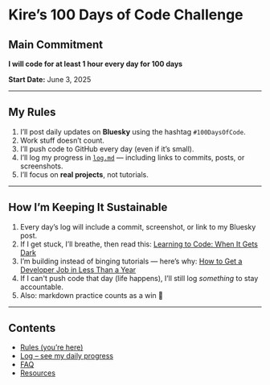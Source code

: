 # Kire’s 100 Days of Code Challenge

## Main Commitment  
**I will code for at least 1 hour every day for 100 days**

**Start Date:** June 3, 2025

---

## My Rules  
1. I’ll post daily updates on **Bluesky** using the hashtag `#100DaysOfCode`.  
2. Work stuff doesn’t count. 
3. I’ll push code to GitHub every day (even if it’s small).  
4. I’ll log my progress in [`log.md`](log.md) — including links to commits, posts, or screenshots.  
5. I’ll focus on **real projects**, not tutorials.

---

## How I’m Keeping It Sustainable  
1. Every day’s log will include a commit, screenshot, or link to my Bluesky post.  
2. If I get stuck, I’ll breathe, then read this: [Learning to Code: When It Gets Dark](https://www.freecodecamp.org/news/learning-to-code-when-it-gets-dark-e485edfb58fd/)  
3. I’m building instead of binging tutorials — here’s why: [How to Get a Developer Job in Less Than a Year](https://www.freecodecamp.org/news/how-to-get-a-developer-job-in-less-than-a-year-c27bbfe71645/)  
4. If I can't push code that day (life happens), I’ll still log *something* to stay accountable.  
5. Also: markdown practice counts as a win 💅

---

## Contents  
* [Rules (you’re here)](rules.md)  
* [Log – see my daily progress](log.md)  
* [FAQ](FAQ.md)  
* [Resources](resources.md)
